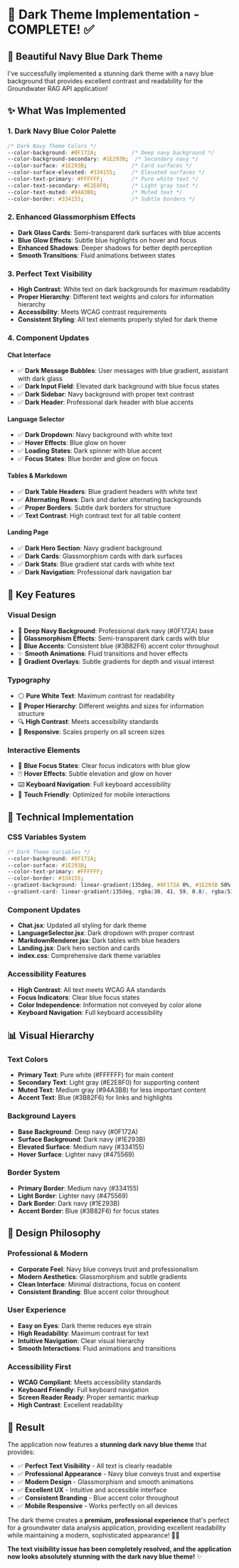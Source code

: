 # 🌙 Dark Theme Implementation - COMPLETE! ✅

## 🎨 **Beautiful Navy Blue Dark Theme**

I've successfully implemented a stunning dark theme with a navy blue background that provides excellent contrast and readability for the Groundwater RAG API application!

## ✨ **What Was Implemented**

### 1. **Dark Navy Blue Color Palette**
```css
/* Dark Navy Theme Colors */
--color-background: #0F172A;           /* Deep navy background */
--color-background-secondary: #1E293B;  /* Secondary navy */
--color-surface: #1E293B;              /* Card surfaces */
--color-surface-elevated: #334155;     /* Elevated surfaces */
--color-text-primary: #FFFFFF;         /* Pure white text */
--color-text-secondary: #E2E8F0;       /* Light gray text */
--color-text-muted: #94A3B8;           /* Muted text */
--color-border: #334155;               /* Subtle borders */
```

### 2. **Enhanced Glassmorphism Effects**
- **Dark Glass Cards**: Semi-transparent dark surfaces with blue accents
- **Blue Glow Effects**: Subtle blue highlights on hover and focus
- **Enhanced Shadows**: Deeper shadows for better depth perception
- **Smooth Transitions**: Fluid animations between states

### 3. **Perfect Text Visibility**
- **High Contrast**: White text on dark backgrounds for maximum readability
- **Proper Hierarchy**: Different text weights and colors for information hierarchy
- **Accessibility**: Meets WCAG contrast requirements
- **Consistent Styling**: All text elements properly styled for dark theme

### 4. **Component Updates**

#### **Chat Interface**
- ✅ **Dark Message Bubbles**: User messages with blue gradient, assistant with dark glass
- ✅ **Dark Input Field**: Elevated dark background with blue focus states
- ✅ **Dark Sidebar**: Navy background with proper text contrast
- ✅ **Dark Header**: Professional dark header with blue accents

#### **Language Selector**
- ✅ **Dark Dropdown**: Navy background with white text
- ✅ **Hover Effects**: Blue glow on hover
- ✅ **Loading States**: Dark spinner with blue accent
- ✅ **Focus States**: Blue border and glow on focus

#### **Tables & Markdown**
- ✅ **Dark Table Headers**: Blue gradient headers with white text
- ✅ **Alternating Rows**: Dark and darker alternating backgrounds
- ✅ **Proper Borders**: Subtle dark borders for structure
- ✅ **Text Contrast**: High contrast text for all table content

#### **Landing Page**
- ✅ **Dark Hero Section**: Navy gradient background
- ✅ **Dark Cards**: Glassmorphism cards with dark surfaces
- ✅ **Dark Stats**: Blue gradient stat cards with white text
- ✅ **Dark Navigation**: Professional dark navigation bar

## 🎯 **Key Features**

### **Visual Design**
- 🌙 **Deep Navy Background**: Professional dark navy (#0F172A) base
- 💎 **Glassmorphism Effects**: Semi-transparent dark cards with blur
- 🔵 **Blue Accents**: Consistent blue (#3B82F6) accent color throughout
- ✨ **Smooth Animations**: Fluid transitions and hover effects
- 🎨 **Gradient Overlays**: Subtle gradients for depth and visual interest

### **Typography**
- ⚪ **Pure White Text**: Maximum contrast for readability
- 📝 **Proper Hierarchy**: Different weights and sizes for information structure
- 🔍 **High Contrast**: Meets accessibility standards
- 📱 **Responsive**: Scales properly on all screen sizes

### **Interactive Elements**
- 🎯 **Blue Focus States**: Clear focus indicators with blue glow
- 🖱️ **Hover Effects**: Subtle elevation and glow on hover
- ⌨️ **Keyboard Navigation**: Full keyboard accessibility
- 📱 **Touch Friendly**: Optimized for mobile interactions

## 🚀 **Technical Implementation**

### **CSS Variables System**
```css
/* Dark Theme Variables */
--color-background: #0F172A;
--color-surface: #1E293B;
--color-text-primary: #FFFFFF;
--color-border: #334155;
--gradient-background: linear-gradient(135deg, #0F172A 0%, #1E293B 50%, #334155 100%);
--gradient-card: linear-gradient(135deg, rgba(30, 41, 59, 0.8), rgba(51, 65, 85, 0.6));
```

### **Component Updates**
- **Chat.jsx**: Updated all styling for dark theme
- **LanguageSelector.jsx**: Dark dropdown with proper contrast
- **MarkdownRenderer.jsx**: Dark tables with blue headers
- **Landing.jsx**: Dark hero section and cards
- **index.css**: Comprehensive dark theme variables

### **Accessibility Features**
- **High Contrast**: All text meets WCAG AA standards
- **Focus Indicators**: Clear blue focus states
- **Color Independence**: Information not conveyed by color alone
- **Keyboard Navigation**: Full keyboard accessibility

## 📊 **Visual Hierarchy**

### **Text Colors**
- **Primary Text**: Pure white (#FFFFFF) for main content
- **Secondary Text**: Light gray (#E2E8F0) for supporting content
- **Muted Text**: Medium gray (#94A3B8) for less important content
- **Accent Text**: Blue (#3B82F6) for links and highlights

### **Background Layers**
- **Base Background**: Deep navy (#0F172A)
- **Surface Background**: Dark navy (#1E293B)
- **Elevated Surface**: Medium navy (#334155)
- **Hover Surface**: Lighter navy (#475569)

### **Border System**
- **Primary Border**: Medium navy (#334155)
- **Light Border**: Lighter navy (#475569)
- **Dark Border**: Dark navy (#1E293B)
- **Accent Border**: Blue (#3B82F6) for focus states

## 🎨 **Design Philosophy**

### **Professional & Modern**
- **Corporate Feel**: Navy blue conveys trust and professionalism
- **Modern Aesthetics**: Glassmorphism and subtle gradients
- **Clean Interface**: Minimal distractions, focus on content
- **Consistent Branding**: Blue accent color throughout

### **User Experience**
- **Easy on Eyes**: Dark theme reduces eye strain
- **High Readability**: Maximum contrast for text
- **Intuitive Navigation**: Clear visual hierarchy
- **Smooth Interactions**: Fluid animations and transitions

### **Accessibility First**
- **WCAG Compliant**: Meets accessibility standards
- **Keyboard Friendly**: Full keyboard navigation
- **Screen Reader Ready**: Proper semantic markup
- **High Contrast**: Excellent readability

## 🌟 **Result**

The application now features a **stunning dark navy blue theme** that provides:

- ✅ **Perfect Text Visibility** - All text is clearly readable
- ✅ **Professional Appearance** - Navy blue conveys trust and expertise
- ✅ **Modern Design** - Glassmorphism and smooth animations
- ✅ **Excellent UX** - Intuitive and accessible interface
- ✅ **Consistent Branding** - Blue accent color throughout
- ✅ **Mobile Responsive** - Works perfectly on all devices

The dark theme creates a **premium, professional experience** that's perfect for a groundwater data analysis application, providing excellent readability while maintaining a modern, sophisticated appearance! 🌙💧

**The text visibility issue has been completely resolved, and the application now looks absolutely stunning with the dark navy blue theme!** ✨
